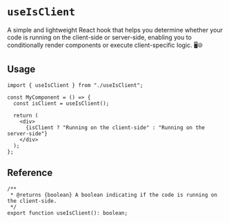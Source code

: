 # `useIsClient`

A simple and lightweight React hook that helps you determine whether your code is running on the client-side or server-side, enabling you to conditionally render components or execute client-specific logic. 🖥️🌐

## Usage

```tsx
import { useIsClient } from "./useIsClient";

const MyComponent = () => {
  const isClient = useIsClient();

  return (
    <div>
      {isClient ? "Running on the client-side" : "Running on the server-side"}
    </div>
  );
};
```

## Reference

```tsx
/**
 * @returns {boolean} A boolean indicating if the code is running on the client-side.
 */
export function useIsClient(): boolean;
```
